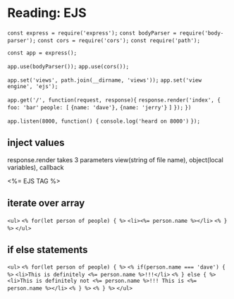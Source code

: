 # Reading: EJS

```const express = require('express');```
```const bodyParser = require('body-parser');```
```const cors = require('cors');```
```const require('path');```

```const app = express();```

```app.use(bodyParser());```
```app.use(cors());```

```app.set('views', path.join(__dirname, 'views'));```
```app.set('view engine', 'ejs');```

```app.get('/', function(request, response){```
  ```response.render('index', {```
    ```foo: 'bar'```
    ```people: [```
      ```{name: 'dave'},```
      ```{name: 'jerry'}```
    ```]```
  ```});```
```})```

```app.listen(8000, function() {```
  ```console.log('heard on 8000')```
```});```

## inject values 
response.render takes 3 parameters
view(string of file name), object(local variables), callback

<%= EJS TAG %>

## iterate over array

```<ul>```
  ```<% for(let person of people) { %>```
  ```<li><%= person.name %></li>```
  ```<% } %>```
```</ul>```

## if else statements

```<ul>```
  ```<% for(let person of people) { %>```
  ```<% if(person.name === 'dave') { %>```
  ```<li>This is definitely <%= person.name %>!!!</li>```
  ```<% } else { %>```
    ```<li>This is definitely not <%= person.name %>!!! This is <%= person.name %></li>```
    ```<% } %>```
  ```<% } %>```
```</ul>```